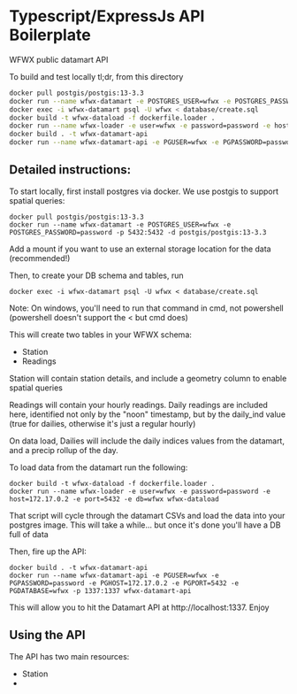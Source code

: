 # Typescript/ExpressJs API Boilerplate

WFWX public datamart API

To build and test locally tl;dr, from this directory

```bash
docker pull postgis/postgis:13-3.3
docker run --name wfwx-datamart -e POSTGRES_USER=wfwx -e POSTGRES_PASSWORD=password -p 5432:5432 -d postgis/postgis:13-3.3
docker exec -i wfwx-datamart psql -U wfwx < database/create.sql
docker build -t wfwx-dataload -f dockerfile.loader .
docker run --name wfwx-loader -e user=wfwx -e password=password -e host=172.17.0.2 -e port=5432 -e db=wfwx wfwx-dataload
docker build . -t wfwx-datamart-api
docker run --name wfwx-datamart-api -e PGUSER=wfwx -e PGPASSWORD=password -e PGHOST=172.17.0.2 -e PGPORT=5432 -e PGDATABASE=wfwx -p 1337:1337 wfwx-datamart-api
```

## Detailed instructions:

To start locally, first install postgres via docker. We use postgis to support spatial queries:

```
docker pull postgis/postgis:13-3.3
docker run --name wfwx-datamart -e POSTGRES_USER=wfwx -e POSTGRES_PASSWORD=password -p 5432:5432 -d postgis/postgis:13-3.3
```

Add a mount if you want to use an external storage location for the data (recommended!)

Then, to create your DB schema and tables, run

```
docker exec -i wfwx-datamart psql -U wfwx < database/create.sql
```

Note: On windows, you'll need to run that command in cmd, not powershell (powershell doesn't support the < but cmd does)

This will create two tables in your WFWX schema:

- Station
- Readings

Station will contain station details, and include a geometry column to enable spatial queries

Readings will contain your hourly readings. Daily readings are included here, identified not only by the "noon" timestamp, but by the daily_ind value (true for dailies, otherwise it's just a regular hourly)

On data load, Dailies will include the daily indices values from the datamart, and a precip rollup of the day.

To load data from the datamart run the following:

```
docker build -t wfwx-dataload -f dockerfile.loader .
docker run --name wfwx-loader -e user=wfwx -e password=password -e host=172.17.0.2 -e port=5432 -e db=wfwx wfwx-dataload
```

That script will cycle through the datamart CSVs and load the data into your postgres image. This will take a while... but once it's done you'll have a DB full of data

Then, fire up the API:

```
docker build . -t wfwx-datamart-api
docker run --name wfwx-datamart-api -e PGUSER=wfwx -e PGPASSWORD=password -e PGHOST=172.17.0.2 -e PGPORT=5432 -e PGDATABASE=wfwx -p 1337:1337 wfwx-datamart-api
```

This will allow you to hit the Datamart API at http://localhost:1337. Enjoy

## Using the API

The API has two main resources:
- Station
- 
